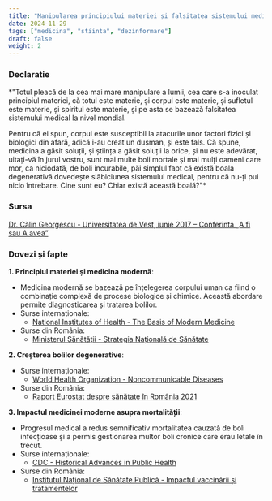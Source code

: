 ```yaml
---
title: "Manipularea principiului materiei și falsitatea sistemului medical"
date: 2024-11-29
tags: ["medicina", "stiinta", "dezinformare"]
draft: false
weight: 2
---
```


### Declaratie  

*"Totul pleacă de la cea mai mare manipulare a lumii, cea care s-a inoculat <span class="emphasis">principiul materiei</span>, că totul este materie, și corpul este materie, și sufletul este materie, și spiritul este materie, și pe asta se bazează falsitatea sistemului medical la nivel mondial.  

Pentru că ei spun, corpul este susceptibil la <span class="emphasis">atacurile unor factori fizici și biologici din afară</span>, adică i-au creat un dușman, și este fals. Că spune, medicina a găsit soluții, și știința a găsit soluții la orice, și nu este adevărat, uitați-vă în jurul vostru, sunt mai multe <span class="emphasis">boli mortale</span> și mai mulți oameni care mor, ca niciodată, de <span class="emphasis">boli incurabile</span>, păi simplul fapt că există boala degenerativă dovedește <span class="emphasis">slăbiciunea sistemului medical</span>, pentru că nu-ți pui nicio întrebare. Cine sunt eu? Chiar există această boală?"*  

### Sursa  
[Dr. Călin Georgescu - Universitatea de Vest, iunie 2017 – Conferinta „A fi sau A avea”](https://youtu.be/zlo5oq8XMT8?feature=shared)  

### Dovezi și fapte  
<!--more-->

**1. Principiul materiei și medicina modernă**:  
- Medicina modernă se bazează pe înțelegerea corpului uman ca fiind o combinație complexă de procese biologice și chimice. Această abordare permite diagnosticarea și tratarea bolilor.  
- Surse internaționale:  
  - [National Institutes of Health - The Basis of Modern Medicine](https://www.nih.gov/)  
- Surse din România:  
  - [Ministerul Sănătății - Strategia Națională de Sănătate](https://www.ms.ro/strategie-nationala-sanatate/)  

**2. Creșterea bolilor degenerative**:   
- Surse internaționale:  
  - [World Health Organization - Noncommunicable Diseases](https://www.who.int/news-room/fact-sheets/detail/noncommunicable-diseases)  
- Surse din România:  
  - [Raport Eurostat despre sănătate în România 2021](https://health.ec.europa.eu/system/files/2022-01/2021_chp_romania_romanian.pdf)  

**3. Impactul medicinei moderne asupra mortalității**:  
- Progresul medical a redus semnificativ mortalitatea cauzată de boli infecțioase și a permis gestionarea multor boli cronice care erau letale în trecut.  
- Surse internaționale:  
  - [CDC - Historical Advances in Public Health](https://www.cdc.gov/)  
- Surse din România:  
  - [Institutul Național de Sănătate Publică - Impactul vaccinării și tratamentelor](https://www.insp.gov.ro/)  

